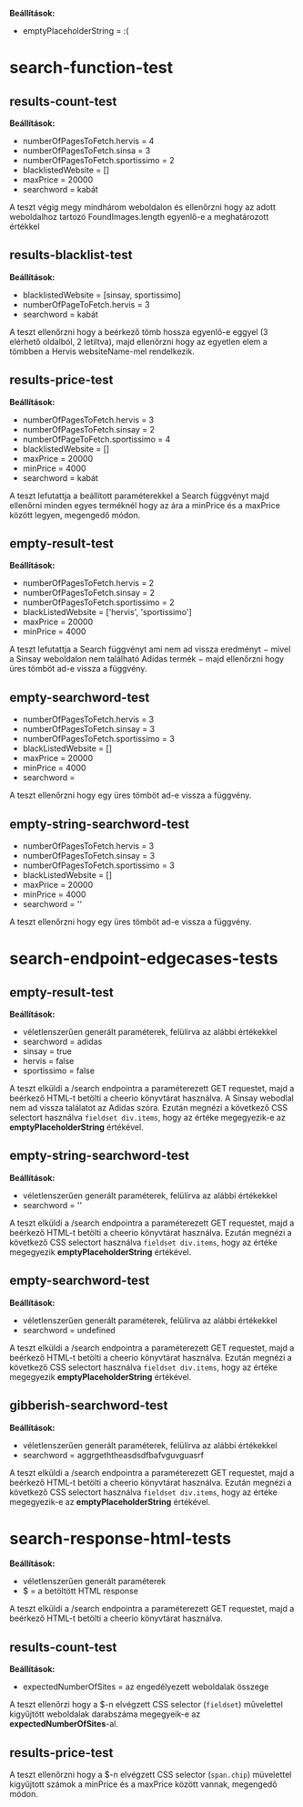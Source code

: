 **Beállítások:**

  - emptyPlaceholderString = :(

# search-function-test

## results-count-test

  **Beállítások:**

  - numberOfPagesToFetch.hervis = 4
  - numberOfPagesToFetch.sinsa = 3
  - numberOfPagesToFetch.sportissimo = 2
  - blacklistedWebsite = []
  - maxPrice = 20000
  - searchword = kabát

  A teszt végig megy mindhárom weboldalon és ellenőrzni hogy az adott weboldalhoz tartozó
  FoundImages.length egyenlő-e a meghatározott értékkel

## results-blacklist-test

  **Beállítások:**

  - blacklistedWebsite = [sinsay, sportissimo]
  - numberOfPageToFetch.hervis = 3
  - searchword = kabát

  A teszt ellenőrzni hogy a beérkező tömb hossza egyenlő-e eggyel (3 elérhető oldalból, 2 letiltva),
  majd ellenőrzni hogy az egyetlen elem a tömbben a Hervis websiteName-mel rendelkezik.

## results-price-test

  **Beállítások:**

  - numberOfPagesToFetch.hervis = 3
  - numberOfPagesToFetch.sinsay = 2
  - numberOfPageToFetch.sportissimo = 4
  - blacklistedWebsite = []
  - maxPrice = 20000
  - minPrice = 4000
  - searchword = kabát

  A teszt lefutattja a beállított paraméterekkel a Search függvényt majd ellenőrni minden egyes
  terméknél hogy az ára a minPrice és a maxPrice között legyen, megengedő módon.

## empty-result-test

  **Beállítások:**

  - numberOfPagesToFetch.hervis = 2
  - numberOfPagesToFetch.sinsay = 2
  - numberOfPagesToFetch.sportissimo = 2
  - blackListedWebsite = ['hervis', 'sportissimo']
  - maxPrice = 20000
  - minPrice = 4000

  A teszt lefutattja a Search függvényt ami nem ad vissza eredményt − mivel a Sinsay weboldalon
  nem található Adidas termék − majd ellenőrzni hogy üres tömböt ad-e vissza a függvény.

## empty-searchword-test

  - numberOfPagesToFetch.hervis = 3
  - numberOfPagesToFetch.sinsay = 3
  - numberOfPagesToFetch.sportissimo = 3
  - blackListedWebsite = []
  - maxPrice = 20000
  - minPrice = 4000
  - searchword =

  A teszt ellenőrzni hogy egy üres tömböt ad-e vissza a függvény.

## empty-string-searchword-test

  - numberOfPagesToFetch.hervis = 3
  - numberOfPagesToFetch.sinsay = 3
  - numberOfPagesToFetch.sportissimo = 3
  - blackListedWebsite = []
  - maxPrice = 20000
  - minPrice = 4000
  - searchword = ''

  A teszt ellenőrzni hogy egy üres tömböt ad-e vissza a függvény.

# search-endpoint-edgecases-tests

## empty-result-test

  **Beállítások:**

  - véletlenszerűen generált paraméterek, felülírva az alábbi értékekkel
  - searchword = adidas
  - sinsay = true
  - hervis = false
  - sportissimo = false

  A teszt elküldi a /search endpointra a paraméterezett GET requestet, majd a beérkező HTML-t
  betölti a cheerio könyvtárat használva. A Sinsay webodlal nem ad vissza találatot az Adidas szóra.
  Ezután megnézi a következő CSS selectort használva `fieldset div.items`, hogy az értéke
  megegyezik-e az **emptyPlaceholderString** értékével.

## empty-string-searchword-test

  **Beállítások:**

  - véletlenszerűen generált paraméterek, felülírva az alábbi értékekkel
  - searchword = ''

  A teszt elküldi a /search endpointra a paraméterezett GET requestet, majd a beérkező HTML-t
  betölti a cheerio könyvtárat használva. Ezután megnézi a következő CSS selectort használva
  `fieldset div.items`, hogy az értéke megegyezik **emptyPlaceholderString** értékével.


## empty-searchword-test

  **Beállítások:**

  - véletlenszerűen generált paraméterek, felülírva az alábbi értékekkel
  - searchword = undefined

  A teszt elküldi a /search endpointra a paraméterezett GET requestet, majd a beérkező HTML-t
  betölti a cheerio könyvtárat használva. Ezután megnézi a következő CSS selectort használva
  `fieldset div.items`, hogy az értéke megegyezik **emptyPlaceholderString** értékével.

## gibberish-searchword-test

  **Beállítások:**

  - véletlenszerűen generált paraméterek, felülírva az alábbi értékekkel
  - searchword = aggrgeththeasdsdfbafvguvguasrf

  A teszt elküldi a /search endpointra a paraméterezett GET requestet, majd a beérkező HTML-t
  betölti a cheerio könyvtárat használva. Ezután megnézi a következő CSS selectort használva
  `fieldset div.items`, hogy az értéke megegyezik-e az **emptyPlaceholderString** értékével.

# search-response-html-tests

  **Beállítások:**

  - véletlenszerűen generált paraméterek
  - $ = a betöltött HTML response

  A teszt elküldi a /search endpointra a paraméterezett GET requestet, majd a beérkező HTML-t
  betölti a cheerio könyvtárat használva.

## results-count-test

  **Beállítások:**

  - expectedNumberOfSites = az engedélyezett weboldalak összege

  A teszt ellenőrzi hogy a $-n elvégzett CSS selector (`fieldset`) művelettel kigyűjtött weboldalak
  darabszáma megegyeik-e az **expectedNumberOfSites**-al.

## results-price-test

  A teszt ellenőrzni hogy a $-n elvégzett CSS selector (`span.chip`) müvelettel kigyűjtott számok
  a minPrice és a maxPrice között vannak, megengedő módon.
